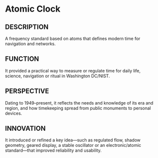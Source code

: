 ---
---
# Atomic Clock

## DESCRIPTION
A frequency standard based on atoms that defines modern time for navigation and networks.

## FUNCTION
It provided a practical way to measure or regulate time for daily life, science, navigation or ritual in Washington DC/NIST.

## PERSPECTIVE
Dating to 1949–present, it reflects the needs and knowledge of its era and region, and how timekeeping spread from public monuments to personal devices.

## INNOVATION
It introduced or refined a key idea—such as regulated flow, shadow geometry, geared display, a stable oscillator or an electronic/atomic standard—that improved reliability and usability.
